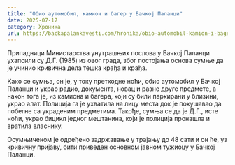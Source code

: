 ```yaml
---
title: "Обио аутомобил, камион и багер у Бачкој Паланци"
date: 2025-07-17
category: Хроника
url: https://backapalankavesti.com/hronika/obio-automobil-kamion-i-bager-u-backoj-palanci-2/
---
```


Припадници Министарства унутрашњих послова у Бачкој Паланци ухапсили су Д.Г. (1985) из овог града, због постојања основа сумњe да је учинио кривична дела тешка крађа и крађа.

Како се сумња, он је, у току претходне ноћи, обио аутомобил у Бачкој Паланци и украо радио, документа, новац и разне друге предмете, а након тога је, из камиона и багера, који су били паркирани у близини, украо алат. Полиција га је ухватила на лицу места док је покушавао да побегне са украденим предметима. Такође, сумња се да је Д.Г., исте ноћи, украо бицикл једног мештанина, који је полиција пронашла и вратила власнику.

Осумњиченом је одређено задржавање у трајању до 48 сати и он ће, уз кривичну пријаву, бити приведен основном јавном тужиоцу у Бачкој Паланци.

